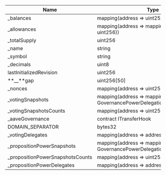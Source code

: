 | Name                              | Type                                                                                   | Slot | Offset | Bytes | Contract                                       |
| --------------------------------- | -------------------------------------------------------------------------------------- | ---- | ------ | ----- | ---------------------------------------------- |
| \_balances                        | mapping(address => uint256)                                                            | 0    | 0      | 32    | etherscan/AaveTokenV2/Contract.sol:AaveTokenV2 |
| \_allowances                      | mapping(address => mapping(address => uint256))                                        | 1    | 0      | 32    | etherscan/AaveTokenV2/Contract.sol:AaveTokenV2 |
| \_totalSupply                     | uint256                                                                                | 2    | 0      | 32    | etherscan/AaveTokenV2/Contract.sol:AaveTokenV2 |
| \_name                            | string                                                                                 | 3    | 0      | 32    | etherscan/AaveTokenV2/Contract.sol:AaveTokenV2 |
| \_symbol                          | string                                                                                 | 4    | 0      | 32    | etherscan/AaveTokenV2/Contract.sol:AaveTokenV2 |
| \_decimals                        | uint8                                                                                  | 5    | 0      | 1     | etherscan/AaveTokenV2/Contract.sol:AaveTokenV2 |
| lastInitializedRevision           | uint256                                                                                | 6    | 0      | 32    | etherscan/AaveTokenV2/Contract.sol:AaveTokenV2 |
| **\_\_**gap                       | uint256[50]                                                                            | 7    | 0      | 1600  | etherscan/AaveTokenV2/Contract.sol:AaveTokenV2 |
| \_nonces                          | mapping(address => uint256)                                                            | 57   | 0      | 32    | etherscan/AaveTokenV2/Contract.sol:AaveTokenV2 |
| \_votingSnapshots                 | mapping(address => mapping(uint256 => struct GovernancePowerDelegationERC20.Snapshot)) | 58   | 0      | 32    | etherscan/AaveTokenV2/Contract.sol:AaveTokenV2 |
| \_votingSnapshotsCounts           | mapping(address => uint256)                                                            | 59   | 0      | 32    | etherscan/AaveTokenV2/Contract.sol:AaveTokenV2 |
| \_aaveGovernance                  | contract ITransferHook                                                                 | 60   | 0      | 20    | etherscan/AaveTokenV2/Contract.sol:AaveTokenV2 |
| DOMAIN_SEPARATOR                  | bytes32                                                                                | 61   | 0      | 32    | etherscan/AaveTokenV2/Contract.sol:AaveTokenV2 |
| \_votingDelegates                 | mapping(address => address)                                                            | 62   | 0      | 32    | etherscan/AaveTokenV2/Contract.sol:AaveTokenV2 |
| \_propositionPowerSnapshots       | mapping(address => mapping(uint256 => struct GovernancePowerDelegationERC20.Snapshot)) | 63   | 0      | 32    | etherscan/AaveTokenV2/Contract.sol:AaveTokenV2 |
| \_propositionPowerSnapshotsCounts | mapping(address => uint256)                                                            | 64   | 0      | 32    | etherscan/AaveTokenV2/Contract.sol:AaveTokenV2 |
| \_propositionPowerDelegates       | mapping(address => address)                                                            | 65   | 0      | 32    | etherscan/AaveTokenV2/Contract.sol:AaveTokenV2 |
